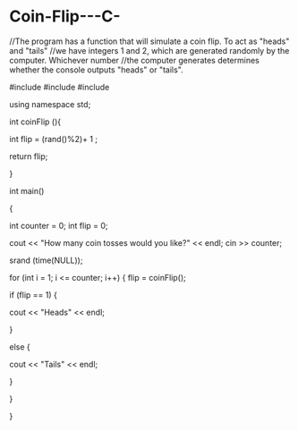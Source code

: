 # Coin-Flip---C-

//The program has a function that will simulate a coin flip. To act as "heads" and "tails"
//we have integers 1 and 2, which are generated randomly by the computer. Whichever number
//the computer generates determines whether the console outputs "heads" or "tails".

#include <iostream>
#include <cstdlib>
#include <ctime>

using namespace std;

int coinFlip (){

int flip = (rand()%2)+ 1 ;

return flip;

}


int main()

 {

int counter = 0;
int flip = 0;

cout << "How many coin tosses would you like?" << endl;
cin >> counter;

srand (time(NULL));

for (int i = 1; i <= counter; i++) {
 flip = coinFlip();

if (flip == 1) {

cout << "Heads" << endl;

}

else {

cout << "Tails" << endl;

}

}

}
